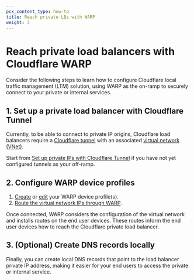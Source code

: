 ```yaml
---
pcx_content_type: how-to
title: Reach private LBs with WARP
weight: 3
---
```


# Reach private load balancers with Cloudflare WARP

Consider the following steps to learn how to configure Cloudflare local traffic management (LTM) solution, using WARP as the on-ramp to securely connect to your private or internal services.

## 1. Set up a private load balancer with Cloudflare Tunnel

Currently, to be able to connect to private IP origins, Cloudflare load balancers require a [Cloudflare tunnel](/cloudflare-one/connections/connect-networks/) with an associated [virtual network (VNet)](/cloudflare-one/connections/connect-networks/private-net/cloudflared/tunnel-virtual-networks/).

Start from [Set up private IPs with Cloudflare Tunnel](/load-balancing/local-traffic-management/ltm-tunnels-setup/) if you have not yet configured tunnels as your off-ramp.

## 2. Configure WARP device profiles

1. [Create](/cloudflare-one/connections/connect-devices/warp/configure-warp/device-profiles/#create-a-new-profile) or [edit](/cloudflare-one/connections/connect-devices/warp/configure-warp/device-profiles/#edit-profile-settings) your WARP device profile(s).
2. [Route the virtual network IPs through WARP](/cloudflare-one/connections/connect-networks/private-net/cloudflared/#3-route-private-network-ips-through-warp).

Once connected, WARP considers the configuration of the virtual network and installs routes on the end user devices. These routes inform the end user devices how to reach the Cloudflare private load balancer.

## 3. (Optional) Create DNS records locally

Finally, you can create local DNS records that point to the load balancer private IP address, making it easier for your end users to access the private or internal service.